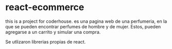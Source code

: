 # react-ecommerce
this is a project for coderhouse. es una pagina web de una perfumeria, en la que se pueden encontrar perfumes de hombre y de mujer. Estos, pueden agregarse a un carrito y simular una compra. 

Se utlizaron librerias propias de react.
